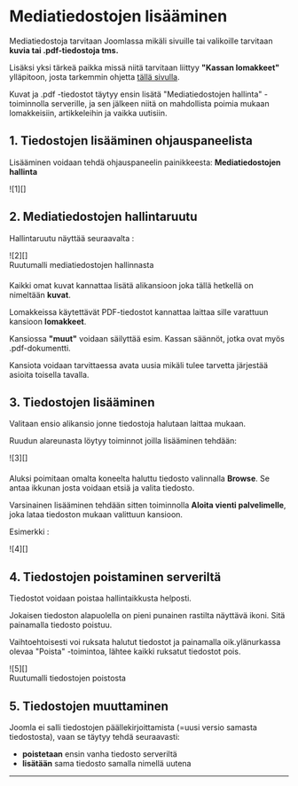 # Mediatiedostojen lisääminen


Mediatiedostoja tarvitaan Joomlassa mikäli sivuille tai valikoille tarvitaan __kuvia tai .pdf-tiedostoja tms.__

Lisäksi yksi tärkeä paikka missä niitä tarvitaan liittyy __"Kassan lomakkeet"__ ylläpitoon,
josta tarkemmin ohjetta [tällä sivulla][10].

Kuvat ja .pdf -tiedostot täytyy ensin lisätä "Mediatiedostojen hallinta" -toiminnolla serverille,
ja sen jälkeen niitä on mahdollista poimia mukaan lomakkeisiin, artikkeleihin ja vaikka uutisiin.


## 1. Tiedostojen lisääminen ohjauspaneelista

Lisääminen voidaan tehdä ohjauspaneelin painikkeesta: **Mediatiedostojen hallinta**

<figure class="fig-n" style="margin:0 0 20px 0">
![1][]
</figure>


## 2. Mediatiedostojen hallintaruutu

Hallintaruutu näyttää seuraavalta :

<figure class="fig-n border" style="margin:0 0 20px 0">
![2][]
<figcaption>Ruutumalli mediatiedostojen hallinnasta</figcaption>
</figure>

Kaikki omat kuvat kannattaa lisätä alikansioon joka tällä hetkellä on nimeltään __kuvat__.

Lomakkeissa käytettävät PDF-tiedostot kannattaa laittaa sille varattuun kansioon __lomakkeet__.

Kansiossa __"muut"__ voidaan säilyttää esim. Kassan säännöt, jotka ovat myös .pdf-dokumentti.

Kansiota voidaan tarvittaessa avata uusia mikäli tulee tarvetta järjestää asioita toisella tavalla.

## 3. Tiedostojen lisääminen

Valitaan ensio alikansio jonne tiedostoja halutaan laittaa mukaan.

Ruudun alareunasta löytyy toiminnot joilla lisääminen tehdään:

<figure class="fig-n border" style="margin:0 0 20px 0">
![3][]
</figure>


Aluksi poimitaan omalta koneelta haluttu tiedosto valinnalla __Browse__.
Se antaa ikkunan josta voidaan etsiä ja valita tiedosto.

Varsinainen lisääminen tehdään sitten toiminnolla __Aloita vienti palvelimelle__,
joka lataa tiedoston mukaan valittuun kansioon.

Esimerkki :

<figure class="fig-n border" style="margin:0 0 20px 0">
![4][]
</figure>



## 4. Tiedostojen poistaminen serveriltä

Tiedostot voidaan poistaa hallintaikkusta helposti.

Jokaisen tiedoston alapuolella on pieni punainen rastilta näyttävä ikoni. Sitä painamalla tiedosto poistuu.

Vaihtoehtoisesti voi ruksata halutut tiedostot ja painamalla oik.ylänurkassa olevaa "Poista" -toimintoa,
lähtee kaikki ruksatut tiedostot pois.

<figure class="fig-n border" style="margin:0 0 20px 0">
![5][]
<figcaption>Ruutumalli tiedostojen poistosta</figcaption>
</figure>


## 5. Tiedostojen muuttaminen

Joomla ei salli tiedostojen päällekirjoittamista (=uusi versio samasta tiedostosta), vaan se täytyy tehdä seuraavasti:

* __poistetaan__ ensin vanha tiedosto serveriltä
* __lisätään__ sama tiedosto samalla nimellä uutena

----

[1]: kuvat/kuva40.png "Ruutumalli"
[2]: kuvat/kuva74.png "Ruutumalli"
[3]: kuvat/kuva42.png "Ruutumalli"
[4]: kuvat/kuva43.png "Ruutumalli"
[5]: kuvat/kuva75.png "Ruutumalli"
[10]: pages/kassan-lomakkeet.md
